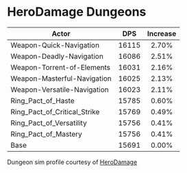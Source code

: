 # HeroDamage Dungeons
| Actor | DPS | Increase |
|---|:---:|:---:|
|Weapon-Quick-Navigation|16115|2.70%|
|Weapon-Deadly-Navigation|16086|2.51%|
|Weapon-Torrent-of-Elements|16031|2.16%|
|Weapon-Masterful-Navigation|16025|2.13%|
|Weapon-Versatile-Navigation|16023|2.11%|
|Ring_Pact_of_Haste|15785|0.60%|
|Ring_Pact_of_Critical_Strike|15769|0.49%|
|Ring_Pact_of_Versatility|15756|0.41%|
|Ring_Pact_of_Mastery|15756|0.41%|
|Base|15691|0.00%|

 Dungeon sim profile courtesy of [HeroDamage](https://www.herodamage.com/)